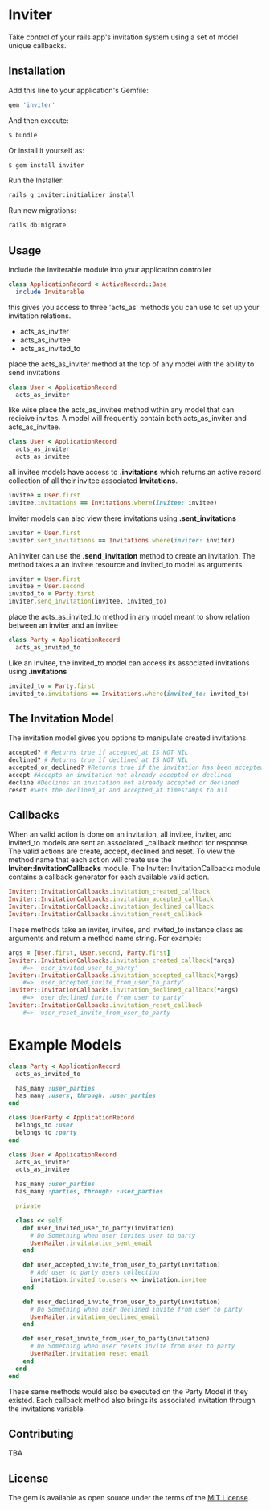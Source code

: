 # Inviter
Take control of your rails app's invitation system using a set of model unique callbacks.

## Installation
Add this line to your application's Gemfile:

```ruby
gem 'inviter'
```

And then execute:
```bash
$ bundle
```

Or install it yourself as:
```bash
$ gem install inviter
```

Run the Installer:
```bash
rails g inviter:initializer install
```

Run new migrations:
```bash
rails db:migrate
```

## Usage
include the Inviterable module into your application controller
```ruby
class ApplicationRecord < ActiveRecord::Base
  include Inviterable
```
this gives you access to three 'acts_as' methods you can use to set up your invitation relations.
* acts_as_inviter
* acts_as_invitee
* acts_as_invited_to

place the acts_as_inviter method at the top of any model with the ability to send invitations
```ruby
class User < ApplicationRecord
  acts_as_inviter
```
like wise place the acts_as_invitee method wthin any model that can recieive invites. A model will frequently contain both 
acts_as_inviter and acts_as_invitee.
```ruby
class User < ApplicationRecord
  acts_as_inviter
  acts_as_invitee
```
all invitee models have access to **.invitations**  which returns an active record collection of all 
their invitee associated **Invitations**.
```ruby
invitee = User.first
invitee.invitations == Invitations.where(invitee: invitee)
```
Inviter models can also view there invitations using **.sent_invitations**
```ruby
inviter = User.first
inviter.sent_invitations == Invitations.where(inviter: inviter)
```

An inviter can use the **.send_invitation** method to create an invitation. The method takes a 
an invitee resource and invited_to model as arguments.
```ruby
inviter = User.first
invitee = User.second
invited_to = Party.first
inviter.send_invitation(invitee, invited_to)
```
place the acts_as_invited_to method in any model meant to show relation between an inviter and an invitee
```ruby
class Party < ApplicationRecord
  acts_as_invited_to
```
 Like an invitee, the invited_to model can access its associated invitations using **.invitations**
 ```ruby
 invited_to = Party.first
 invited_to.invitations == Invitations.where(invited_to: invited_to)
 ```
 ## The Invitation Model
The invitation model gives you options to manipulate created invitations.
 
 ```ruby
 accepted? # Returns true if accepted_at IS NOT NIL
 declined? # Returns true if declined_at IS NOT NIL
 accepted_or_declined? #Returns true if the invitation has been accepted or declined 
 accept #Accepts an invitation not already accepted or declined
 decline #Declines an invitation not already accepted or declined
 reset #Sets the declined_at and accepted_at timestamps to nil
 ```
 
 ## Callbacks
 When an valid action is done on an invitation, all invitee, inviter, and invited_to models are sent an associated _callback method for response.
 The valid actions are create, accept, declined and reset.
 To view the method name that each action will create use the 
 **Inviter::InvitationCallbacks** module.
 The Inviter::InvitationCallbacks module contains a callback generator for each available valid action.
  ```ruby
  Inviter::InvitationCallbacks.invitation_created_callback
  Inviter::InvitationCallbacks.invitation_accepted_callback
  Inviter::InvitationCallbacks.invitation_declined_callback
  Inviter::InvitationCallbacks.invitation_reset_callback
  ```
These methods take an inviter, invitee, and invited_to instance class as arguments and return a method name string.
For example:
```ruby
args = [User.first, User.second, Party.first]
Inviter::InvitationCallbacks.invitation_created_callback(*args) 
    #=> 'user_invited_user_to_party'
Inviter::InvitationCallbacks.invitation_accepted_callback(*args)
    #=> 'user_accepted_invite_from_user_to_party'
Inviter::InvitationCallbacks.invitation_declined_callback(*args) 
    #=> 'user_declined_invite_from_user_to_party'
Inviter::InvitationCallbacks.invitation_reset_callback
    #=> 'user_reset_invite_from_user_to_party
```

# Example Models

```ruby
class Party < ApplicationRecord
  acts_as_invited_to

  has_many :user_parties
  has_many :users, through: :user_parties
end
```

```ruby
class UserParty < ApplicationRecord
  belongs_to :user
  belongs_to :party
end
```
```ruby
class User < ApplicationRecord
  acts_as_inviter
  acts_as_invitee

  has_many :user_parties
  has_many :parties, through: :user_parties

  private

  class << self
    def user_invited_user_to_party(invitation)
      # Do Something when user invites user to party
      UserMailer.invitatation_sent_email
    end

    def user_accepted_invite_from_user_to_party(invitation)
      # Add user to party users collection
      invitation.invited_to.users << invitation.invitee
    end

    def user_declined_invite_from_user_to_party(invitation)
      # Do Something when user declined invite from user to party
      UserMailer.invitation_declined_email
    end

    def user_reset_invite_from_user_to_party(invitation)
      # Do Something when user resets invite from user to party
      UserMailer.invitation_reset_email
    end
  end
end
```

These same methods would also be executed on the Party Model if they existed.
Each callback method also brings its associated invitation through the invitations variable.

## Contributing
TBA

## License
The gem is available as open source under the terms of the [MIT License](http://opensource.org/licenses/MIT).
